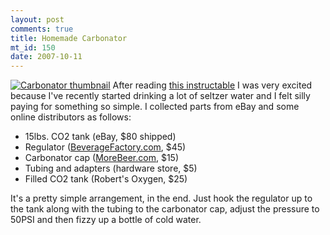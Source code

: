```yaml
--- 
layout: post
comments: true
title: Homemade Carbonator
mt_id: 150
date: 2007-10-11
---
```

<a href='http://dinomite.net/wp-content/uploads/2007/10/carbonator.jpg' title='Carbonator' class='right'><img src='http://dinomite.net/wp-content/uploads/2007/10/carbonator-thumb.jpg' alt='Carbonator thumbnail' /></a>
After reading [this instructable](http://www.instructables.com/id/EKWAN4FF44XY58J/?ALLSTEPS) I was very excited because I've recently started drinking a lot of seltzer water and I felt silly paying for something so simple.  I collected parts from eBay and some online distributors as follows:

* 15lbs. CO2 tank (eBay, $80 shipped)
* Regulator ([BeverageFactory.com](http://www.beveragefactory.com), $45)
* Carbonator cap ([MoreBeer.com](http://www.morebeer.com), $15)
* Tubing and adapters (hardware store, $5)
* Filled CO2 tank (Robert's Oxygen, $25)

It's a pretty simple arrangement, in the end.  Just hook the regulator up to the tank along with the tubing to the carbonator cap, adjust the pressure to 50PSI and then fizzy up a bottle of cold water.
